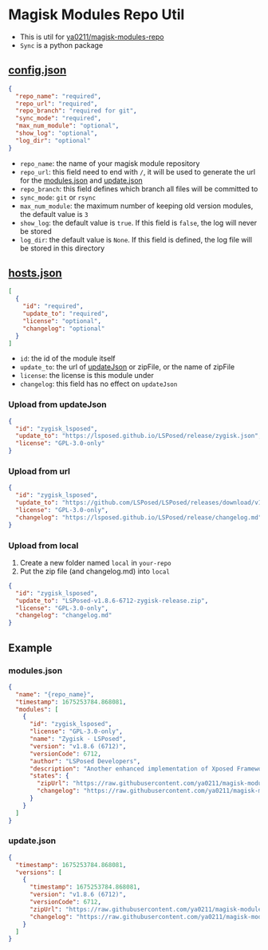 # Magisk Modules Repo Util

- This is util for [ya0211/magisk-modules-repo](https://github.com/ya0211/magisk-modules-repo)
- `Sync` is a python package

## [config.json](template/config.json)
```json
{
  "repo_name": "required",
  "repo_url": "required",
  "repo_branch": "required for git",
  "sync_mode": "required",
  "max_num_module": "optional",
  "show_log": "optional",
  "log_dir": "optional"
}
```
- `repo_name`: the name of your magisk module repository
- `repo_url`: this field need to end with `/`, it will be used to generate the url for the [modules.json](#modules-json) and [update.json](#update-json)
- `repo_branch`: this field defines which branch all files will be committed to
- `sync_mode`: `git` or `rsync`
- `max_num_module`: the maximum number of keeping old version modules, the default value is `3`
- `show_log`: the default value is `true`. If this field is `false`, the log will never be stored
- `log_dir`: the default value is `None`. If this field is defined, the log file will be stored in this directory

## [hosts.json](template/hosts.json)
```json
[
  {
    "id": "required",
    "update_to": "required",
    "license": "optional",
    "changelog": "optional"
  }
]
```
- `id`: the id of the module itself
- `update_to`: the url of [updateJson](https://topjohnwu.github.io/Magisk/guides.html) or zipFile, or the name of zipFile
- `license`: the license is this module under
- `changelog`: this field has no effect on `updateJson`

### Upload from updateJson
```json
{
  "id": "zygisk_lsposed",
  "update_to": "https://lsposed.github.io/LSPosed/release/zygisk.json",
  "license": "GPL-3.0-only"
}
```

### Upload from url
```json
{
  "id": "zygisk_lsposed",
  "update_to": "https://github.com/LSPosed/LSPosed/releases/download/v1.8.6/LSPosed-v1.8.6-6712-zygisk-release.zip",
  "license": "GPL-3.0-only",
  "changelog": "https://lsposed.github.io/LSPosed/release/changelog.md"
}
```

### Upload from local
1. Create a new folder named `local` in `your-repo`
2. Put the zip file (and changelog.md) into `local` 
```json
{
  "id": "zygisk_lsposed",
  "update_to": "LSPosed-v1.8.6-6712-zygisk-release.zip",
  "license": "GPL-3.0-only",
  "changelog": "changelog.md"
}
```

## Example
### modules.json
```json
{
  "name": "{repo_name}",
  "timestamp": 1675253784.868081,
  "modules": [
    {
      "id": "zygisk_lsposed",
      "license": "GPL-3.0-only",
      "name": "Zygisk - LSPosed",
      "version": "v1.8.6 (6712)",
      "versionCode": 6712,
      "author": "LSPosed Developers",
      "description": "Another enhanced implementation of Xposed Framework. Supports Android 8.1 ~ 13. Requires Magisk 24.0+ and Zygisk enabled.",
      "states": {
        "zipUrl": "https://raw.githubusercontent.com/ya0211/magisk-modules-repo/main/modules/zygisk_lsposed/v1.8.6_(6712)_6712.zip",
        "changelog": "https://raw.githubusercontent.com/ya0211/magisk-modules-repo/main/modules/zygisk_lsposed/v1.8.6_(6712)_6712.md"
      }
    }
  ]
}
```

### update.json
```json
{
  "timestamp": 1675253784.868081,
  "versions": [
    {
      "timestamp": 1675253784.868081,
      "version": "v1.8.6 (6712)",
      "versionCode": 6712,
      "zipUrl": "https://raw.githubusercontent.com/ya0211/magisk-modules-repo/main/modules/zygisk_lsposed/v1.8.6_(6712)_6712.zip",
      "changelog": "https://raw.githubusercontent.com/ya0211/magisk-modules-repo/main/modules/zygisk_lsposed/v1.8.6_(6712)_6712.md"
    }
  ]
}
```
